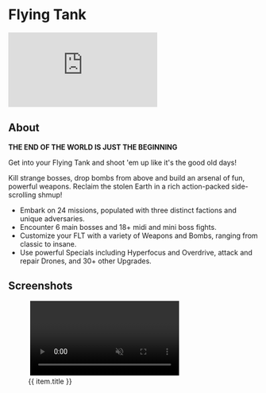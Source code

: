 <script setup>
import GameLinks from '$components/GameLinks.vue';
import media from "./media.json"
</script>

# Flying Tank

<iframe class="w-full aspect-video rounded-lg my-4"
  src="http://www.youtube.com/embed/xkf701ZpG50?controls=1&amp;autohide=1&amp;rel=0&amp;hd=1&amp;vq=hd720"
  frameborder="0" allowfullscreen=""></iframe>

<GameLinks showText name="Flying Tank" googlePlayURL='https://play.google.com/store/apps/details?id=net.hexage.flt'
  appStoreURL='https://apps.apple.com/us/app/flying-tank/id6474070216'
  steamURL='https://store.steampowered.com/app/2298950/Flying_Tank/' />

## About

**THE END OF THE WORLD IS JUST THE BEGINNING**

Get into your Flying Tank and shoot 'em up like it's the good old days!

Kill strange bosses, drop bombs from above and build an arsenal of fun, powerful weapons. Reclaim the stolen Earth in a
rich action-packed side-scrolling shmup!

- Embark on 24 missions, populated with three distinct factions and unique adversaries.
- Encounter 6 main bosses and 18+ midi and mini boss fights.
- Customize your FLT with a variety of Weapons and Bombs, ranging from classic to insane.
- Use powerful Specials including Hyperfocus and Overdrive, attack and repair Drones, and 30+ other Upgrades.

## Screenshots

<figure v-for="item in media" class="my-2">
  <picture v-if="item.type === 'image'">
    <img class="w-full rounded-lg" :src="item.url" :alt="`Flying Tank - ${item.title}`">
  </picture>
  <video v-if="item.type === 'video'" class="w-full rounded-lg" :src="item.url" autoplay loop controlslist="nodownload nofullscreen noremoteplayback" disablepictureinpicture disableremoteplayback muted playsinline></video>
  <figcaption class="w-full text-muted text-sm py-2">{{ item.title }}</figcaption>
</figure>
